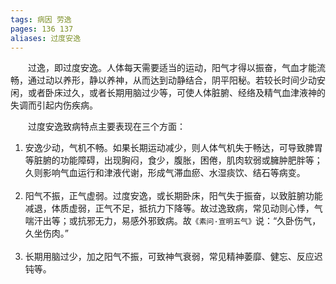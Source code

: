 ```yaml
---
tags: 病因 劳逸
pages: 136 137
aliases: 过度安逸
---
```

&emsp;&emsp;过逸，即过度安逸。人体每天需要适当的运动，阳气才得以振奋，气血才能流畅，通过动以养形，静以养神，从而达到动静结合，阴平阳秘。若较长时间少动安闲，或者卧床过久，或者长期用脑过少等，可使人体脏腑、经络及精气血津液神的失调而引起内伤疾病。

&emsp;&emsp;过度安逸致病特点主要表现在三个方面：
1. 安逸少动，气机不畅。如果长期运动减少，则人体气机失于畅达，可导致脾胃等脏腑的功能障碍，出现胸闷，食少，腹胀，困倦，肌肉软弱或臃肿肥胖等；久则影响气血运行和津液代谢，形成气滞血瘀、水湿痰饮、结石等病变。<br></br>
2. 阳气不振，正气虚弱。过度安逸，或长期卧床，阳气失于振奋，以致脏腑功能减退，体质虚弱，正气不足，抵抗力下降等。故过逸致病，常见动则心悸，气喘汗出等；或抗邪无力，易感外邪致病。故`《素问·宣明五气》`说：“久卧伤气，久坐伤肉。”<br></br>
3. 长期用脑过少，加之阳气不振，可致神气衰弱，常见精神萎靡、健忘、反应迟钝等。